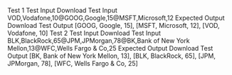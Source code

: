 Test 1
Test Input Download Test Input
VOD,Vodafone,10@GOOG,Google,15@MSFT,Microsoft,12
Expected Output Download Test Output
[GOOG, Google, 15], [MSFT, Microsoft, 12], [VOD, Vodafone, 10]
Test 2
Test Input Download Test Input
BLK,BlackRock,65@JPM,JPMorgan,78@BK,Bank of New York Mellon,13@WFC,Wells Fargo & Co,25
Expected Output Download Test Output
[BK, Bank of New York Mellon, 13], [BLK, BlackRock, 65], [JPM, JPMorgan, 78], [WFC, Wells Fargo & Co, 25]
